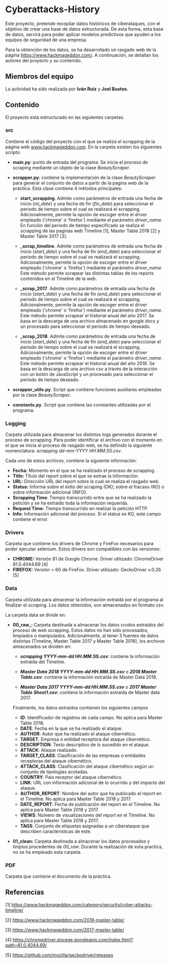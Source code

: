 # Cyberattacks-History
Este proyecto, pretende recopilar datos históricos de ciberataques, con el objetivo de crear una base de datos estructurada. De esta forma, esta base de datos, servirá para poder aplicar modelos predictivos que ayuden a los equipos de seguridad de una empresa.  

Para la obtención de los datos, se ha desarrollado un rasgado web de la página https://www.hackmageddon.com/. A continuación, se detallan los autores del proyecto y su contenido.

## Miembros del equipo
La actividad ha sido realizada por **Iván Ruiz** y **Joel Bustos**.

## Contenido
El proyecto está estructurado en las siguientes carpetas.

### src
Contiene el código del proyecto con el que se realiza el scrapping de la página web www.hackmageddon.com. En la carpeta existen los siguientes scripts:

- **main.py**: punto de entrada del programa. Se inicia el proceso de scraping mediante un objeto de la clase _BeautyScraper_.

- **scrapper.py**: contiene la implementación de la clase _BeautyScraper_ para generar el conjunto de datos a partir de la pagina web de la práctica. Esta clase contiene 4 métodos principales:
    
    - **start_scrapping**. Admite como parámetros de entrada una fecha de inicio (_ini_date_) y una fecha de fin (_fin_date_) para seleccionar el periodo de tiempo sobre el cual se realizará el scrapping. Adicionalmente, permite la opción de escoger entre el driver empleado ('chrome' o 'firefox') mediante el parámetro _driver_name_. En función del periodo de tiempo especificado se realiza el scrapping de las paginas web Timeline [1], Master Table 2018 [2] y Master Table 2017 [3].
    
    - **_scrap_timeline**. Admite como parámetros de entrada una fecha de inicio (_start_date_) y una fecha de fin (_end_date_) para seleccionar el periodo de tiempo sobre el cual se realizará el scrapping. Adicionalmente, permite la opción de escoger entre el driver empleado ('chrome' o 'firefox') mediante el parámetro _driver_name_. Este método permite scrapear las distintas tablas de los reports contenidos en el Timeline de la web. 
    
    - **_scrap_2017**. Admite como parámetros de entrada una fecha de inicio (_start_date_) y una fecha de fin (_end_date_) para seleccionar el periodo de tiempo sobre el cual se realizará el scrapping. Adicionalmente, permite la opción de escoger entre el driver empleado ('chrome' o 'firefox') mediante el parámetro _driver_name_. Este método permite scrapear el historial anual del año 2017. Se basa en la descarga de una archivo almacenado en google docs y un procesado para seleccionar el periodo de tiempo deseado.
    
     - **_scrap_2018**. Admite como parámetros de entrada una fecha de inicio (_start_date_) y una fecha de fin (_end_date_) para seleccionar el periodo de tiempo sobre el cual se realizará el scrapping. Adicionalmente, permite la opción de escoger entre el driver empleado ('chrome' o 'firefox') mediante el parámetro _driver_name_. Este método permite scrapear el historial anual del año 2018. Se basa en la descarga de una archivo csv a través de la interacción con un botón de JavaScript y un procesado para seleccionar el periodo de tiempo deseado.
     
- **scrapper_utils.py**. Script que contiene funciones auxiliares empleadas por la clase _BeautyScraper_. 

- **constants.py**. Script que contiene las constantes utilizadas por el programa.

### Logging
Carpeta utilizada para almacenar los distintos logs generados durante el proceso de scrapping. Para poder identificar el archivo con el momento en el que se inicia el proceso de rasgado web, se ha definido la siguiente nomenclatura: _scrapping dd-mm-YYYY HH.MM.SS.csv_. 

Cada uno de estos archivos, contiene la siguiente información:
- **Fecha:** Momento en el que se ha realizado el proceso de scrapping.
- **Title:** Título del report sobre el que se extrae la información.
- **URL:** Dirección URL del report sobre la cual se realiza el rasgado web.
- **Status:** Informa sobre el éxito del scraping (OK); sobre el fracaso (KO) o sobre información adicional (INFO).
- **Scrapping Time**: Tiempo transcurrido entre que se ha realizado la petición y se ha extraído toda la información requerida.
- **Request Time:** Tiempo transcurrido en realizar la petición HTTP. 
- **Info:** Información adicional del proceso. Si el status es KO, este campo contiene el error.

### Drivers
Carpeta que contiene los drivers de Chrome y FireFox necesarios para poder ejecutar selenium. Estos drivers son compatibles con las versiones:
- **CHROME:**  Versión 81 de Google Chrome. Driver utilizado: ChromeDriver 81.0.4044.69 [4]
- **FIREFOX:** Versión > 60 de FireFox. Driver utilizado: GeckoDriver v.0.26 [5]
    
### Data
Carpeta utilizada para almacenar la información extraída por el programa al finalizar el scraping. Los datos obtenidos, son almacenados en formato csv. 

La carpeta data se divide en:
- **00_raw_:** Carpeta destinada a almacenar los datos crudos extraídos del proceso de web scrapping. Estos datos no han sido procesados, limpiados o manipulados. Adicionalmente, al tener 3 fuentes de datos distintas (Timeline, Master Table 2017 y Master Table 2018), los archivos almacenados se dividen en:
     
     - **_scrapping YYYY-mm-dd HH.MM.SS.csv_**: contiene la información extraída del Timeline.
     
     - **_Master Data 2018 YYYY-mm-dd HH.MM.SS.csv_** o **_2018 Master Table.csv_**: contiene la información extraída de Master Data 2018.
     
     - **_Master Data 2017 YYYY-mm-dd HH.MM.SS.csv_** o **_2017 Master Table Sheet1.csv_**: contiene la información extraída de Master data 2017.

    Finalmente, los datos extraídos contienen los siguientes campos
    - **ID**: Identificador de registros de cada campo. No aplica para Master Table 2018.
    - **DATE**: Fecha en la que se ha realizado el ataque.
    - **AUTHOR**: Autor que ha realizado el ataque cibernético.
    - **TARGET**: Empresa o entidad receptora del ataque cibernético.
   - **DESCRIPTION**: Texto descriptivo de lo sucedido en el ataque.
   - **ATTACK**: Ataque realizado.
   - **TARGET_CLASS**:  Clasificación de las empresas o entidades receptoras del ataque cibernético.
   - **ATTACK_CLASS**: Clasificación del ataque cibernético según un conjunto de tipologías acotadas.
   - **COUNTRY**: País receptor del ataque cibernético.
   - **LINK**: URL con información adicional de lo ocurrido y del impacto del ataque.
   - **AUTHOR_REPORT**: Nombre del autor que ha publicado el report en el Timeline. No aplica para Master Table 2018 y 2017.
   - **DATE_REPORT**: Fecha de publicación del report en el Timeline. No aplica para Master Table 2018 y 2017.
   - **VIEWS**: Número de visualizaciones del report en el Timeline. No aplica para Master Table 2018 y 2017.
   - **TAGS**: Conjunto de etiquetas asignadas a un ciberataque que describen características de este.

- **01_clean:** Carpeta destinada a almacenar los datos procesados y limpios procedentes de _00_raw_. Durante la realización de esta practica, no se ha empleado esta carpeta.

### PDF
Carpeta que contiene el documento de la práctica.

 ## Referencias
 [1] https://www.hackmageddon.com/category/security/cyber-attacks-timeline/
 
 [2] https://www.hackmageddon.com/2018-master-table/
 
 [3] https://www.hackmageddon.com/2017-master-table/
 
 [4] https://chromedriver.storage.googleapis.com/index.html?path=81.0.4044.69/
 
 [5] https://github.com/mozilla/geckodriver/releases
